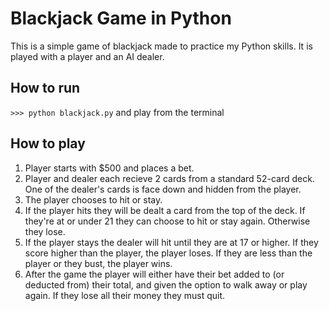 Blackjack Game in Python
========================

This is a simple game of blackjack made to practice my Python skills.
It is played with a player and an AI dealer.

How to run
----------
`>>> python blackjack.py` and play from the terminal

How to play
-----------
1. Player starts with $500 and places a bet.
2. Player and dealer each recieve 2 cards from a standard 52-card deck. One of the dealer's cards is face down and hidden from the player.
3. The player chooses to hit or stay.
4. If the player hits they will be dealt a card from the top of the deck. If they're at or under 21 they can choose to hit or stay again. Otherwise they lose.
5. If the player stays the dealer will hit until they are at 17 or higher. If they score higher than the player, the player loses. If they are less than the player or they bust, the player wins.
6. After the game the player will either have their bet added to (or deducted from) their total, and given the option to walk away or play again. If they lose all their money they must quit.